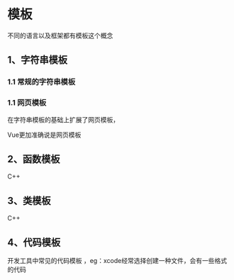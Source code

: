 # 模板

不同的语言以及框架都有模板这个概念



## 1、字符串模板

### 1.1 常规的字符串模板



### 1.1 网页模板

在字符串模板的基础上扩展了网页模板，

Vue更加准确说是网页模板



## 2、函数模板

C++



## 3、类模板

C++&#x20;



## 4、代码模板

开发工具中常见的代码模板 ，eg：xcode经常选择创建一种文件，会有一些格式的代码
